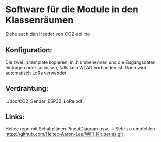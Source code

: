 # Software für die Module in den Klassenräumen

Siehe auch den Header von CO2-api.ino

## Konfiguration:

Die zwei .h.template kopieren, in .h umbenennen und die Zugangsdaten eintragen oder so lassen, falls kein WLAN vorhanden ist.
Dann wird automatisch LoRa verwendet.

## Verdrahtung:
  ../doc/CO2_Sender_ESP32_LoRa.pdf

## Links:
  Heltec repo mit Schaltplänen PinoutDiagram usw. -> Sehr zu empfehlen
  https://github.com/Heltec-Aaron-Lee/WiFi_Kit_series.git
